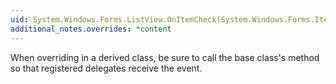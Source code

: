 ```yaml
---
uid: System.Windows.Forms.ListView.OnItemCheck(System.Windows.Forms.ItemCheckEventArgs)
additional_notes.overrides: *content
---
```


<p>When overriding <xref href="System.Windows.Forms.ListView.OnItemCheck(System.Windows.Forms.ItemCheckEventArgs)"></xref> in a derived class, be sure to call the base class's <xref href="System.Windows.Forms.ListView.OnItemCheck(System.Windows.Forms.ItemCheckEventArgs)"></xref> method so that registered delegates receive the event.</p>


